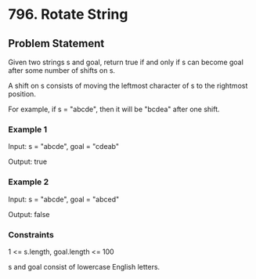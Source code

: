 # 796. Rotate String

## Problem Statement

Given two strings s and goal, return true if and only if s can become goal after some number of shifts on s.

A shift on s consists of moving the leftmost character of s to the rightmost position.

For example, if s = "abcde", then it will be "bcdea" after one shift.

### Example 1

Input: s = "abcde", goal = "cdeab"

Output: true

### Example 2

Input: s = "abcde", goal = "abced"

Output: false

### Constraints

1 <= s.length, goal.length <= 100

s and goal consist of lowercase English letters.
